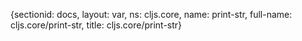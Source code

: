 {sectionid: docs, layout: var, ns: cljs.core, name: print-str, full-name: cljs.core/print-str,
  title: cljs.core/print-str}

